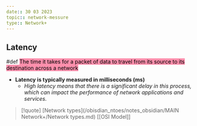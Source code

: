 ```yaml
---
date:: 30 03 2023
topic:: network-messure
type:: Network+
---
```

## Latency
#def <mark style="background: #FF5582A6;">The time it takes for a packet of data to travel from its source to its destination across a network</mark>
- **Latency is typically measured in milliseconds (ms)**
	- *High latency means that there is a significant delay in this process, which can impact the performance of network applications and services.*
>[!quote] 
>[Network types](/obisdian_ntoes/notes_obsidian/MAIN Network+/Network types.md) [[OSI Model]] 